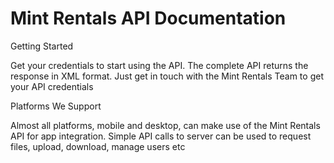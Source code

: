 # Mint Rentals API Documentation

Getting Started

Get your credentials to start using the API. The complete API returns the response in XML format.
Just get in touch with the Mint Rentals Team to get your API credentials

Platforms We Support

Almost all platforms, mobile and desktop, can make use of the Mint Rentals API for app integration. Simple API calls to server can be used to request files, upload, download, manage users etc


